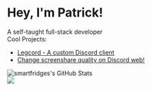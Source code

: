 # Hey, I'm Patrick!
A self-taught full-stack developer       
Cool Projects:
- [Legcord - A custom Discord client](https://github.com/armcord/armcord) 
- [Change screenshare quality on Discord web!](https://github.com/Legcord/shelter-plugins)   
   
![smartfridges's GitHub Stats](https://github-readme-stats.vercel.app/api?username=smartfrigde&show_icons=true&theme=dark)     
![](https://komarev.com/ghpvc/?username=smartfrigde)
